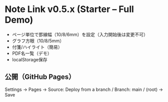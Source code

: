 # Note Link v0.5.x (Starter – Full Demo)
- ページ単位で罫線幅（10/8/6mm）を設定（入力開始後は変更不可）
- グラフ方眼（10/8/5mm）
- 付箋/ハイライト（簡易）
- PDF名一覧（デモ）
- localStorage保存

## 公開（GitHub Pages）
Settings → Pages → Source: Deploy from a branch / Branch: main / (root) → Save
